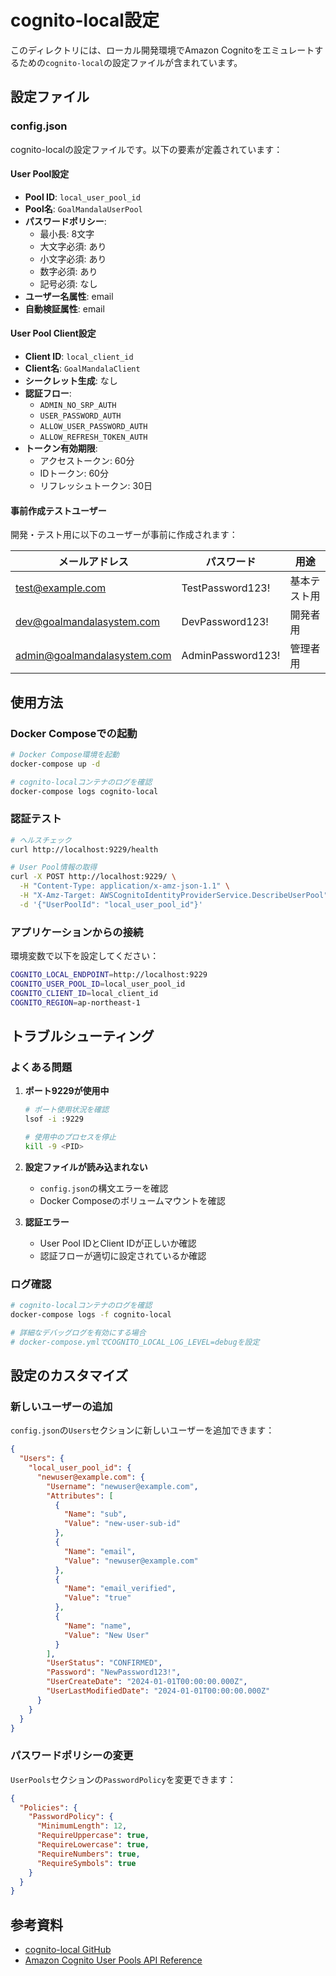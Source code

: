 # cognito-local設定

このディレクトリには、ローカル開発環境でAmazon Cognitoをエミュレートするための`cognito-local`の設定ファイルが含まれています。

## 設定ファイル

### config.json

cognito-localの設定ファイルです。以下の要素が定義されています：

#### User Pool設定

- **Pool ID**: `local_user_pool_id`
- **Pool名**: `GoalMandalaUserPool`
- **パスワードポリシー**:
  - 最小長: 8文字
  - 大文字必須: あり
  - 小文字必須: あり
  - 数字必須: あり
  - 記号必須: なし
- **ユーザー名属性**: email
- **自動検証属性**: email

#### User Pool Client設定

- **Client ID**: `local_client_id`
- **Client名**: `GoalMandalaClient`
- **シークレット生成**: なし
- **認証フロー**:
  - `ADMIN_NO_SRP_AUTH`
  - `USER_PASSWORD_AUTH`
  - `ALLOW_USER_PASSWORD_AUTH`
  - `ALLOW_REFRESH_TOKEN_AUTH`
- **トークン有効期限**:
  - アクセストークン: 60分
  - IDトークン: 60分
  - リフレッシュトークン: 30日

#### 事前作成テストユーザー

開発・テスト用に以下のユーザーが事前に作成されます：

| メールアドレス | パスワード | 用途 |
|---|---|---|
| <test@example.com> | TestPassword123! | 基本テスト用 |
| <dev@goalmandalasystem.com> | DevPassword123! | 開発者用 |
| <admin@goalmandalasystem.com> | AdminPassword123! | 管理者用 |

## 使用方法

### Docker Composeでの起動

```bash
# Docker Compose環境を起動
docker-compose up -d

# cognito-localコンテナのログを確認
docker-compose logs cognito-local
```

### 認証テスト

```bash
# ヘルスチェック
curl http://localhost:9229/health

# User Pool情報の取得
curl -X POST http://localhost:9229/ \
  -H "Content-Type: application/x-amz-json-1.1" \
  -H "X-Amz-Target: AWSCognitoIdentityProviderService.DescribeUserPool" \
  -d '{"UserPoolId": "local_user_pool_id"}'
```

### アプリケーションからの接続

環境変数で以下を設定してください：

```bash
COGNITO_LOCAL_ENDPOINT=http://localhost:9229
COGNITO_USER_POOL_ID=local_user_pool_id
COGNITO_CLIENT_ID=local_client_id
COGNITO_REGION=ap-northeast-1
```

## トラブルシューティング

### よくある問題

1. **ポート9229が使用中**

   ```bash
   # ポート使用状況を確認
   lsof -i :9229
   
   # 使用中のプロセスを停止
   kill -9 <PID>
   ```

2. **設定ファイルが読み込まれない**
   - `config.json`の構文エラーを確認
   - Docker Composeのボリュームマウントを確認

3. **認証エラー**
   - User Pool IDとClient IDが正しいか確認
   - 認証フローが適切に設定されているか確認

### ログ確認

```bash
# cognito-localコンテナのログを確認
docker-compose logs -f cognito-local

# 詳細なデバッグログを有効にする場合
# docker-compose.ymlでCOGNITO_LOCAL_LOG_LEVEL=debugを設定
```

## 設定のカスタマイズ

### 新しいユーザーの追加

`config.json`の`Users`セクションに新しいユーザーを追加できます：

```json
{
  "Users": {
    "local_user_pool_id": {
      "newuser@example.com": {
        "Username": "newuser@example.com",
        "Attributes": [
          {
            "Name": "sub",
            "Value": "new-user-sub-id"
          },
          {
            "Name": "email",
            "Value": "newuser@example.com"
          },
          {
            "Name": "email_verified",
            "Value": "true"
          },
          {
            "Name": "name",
            "Value": "New User"
          }
        ],
        "UserStatus": "CONFIRMED",
        "Password": "NewPassword123!",
        "UserCreateDate": "2024-01-01T00:00:00.000Z",
        "UserLastModifiedDate": "2024-01-01T00:00:00.000Z"
      }
    }
  }
}
```

### パスワードポリシーの変更

`UserPools`セクションの`PasswordPolicy`を変更できます：

```json
{
  "Policies": {
    "PasswordPolicy": {
      "MinimumLength": 12,
      "RequireUppercase": true,
      "RequireLowercase": true,
      "RequireNumbers": true,
      "RequireSymbols": true
    }
  }
}
```

## 参考資料

- [cognito-local GitHub](https://github.com/jagregory/cognito-local)
- [Amazon Cognito User Pools API Reference](https://docs.aws.amazon.com/cognito-user-identity-pools/latest/APIReference/)
